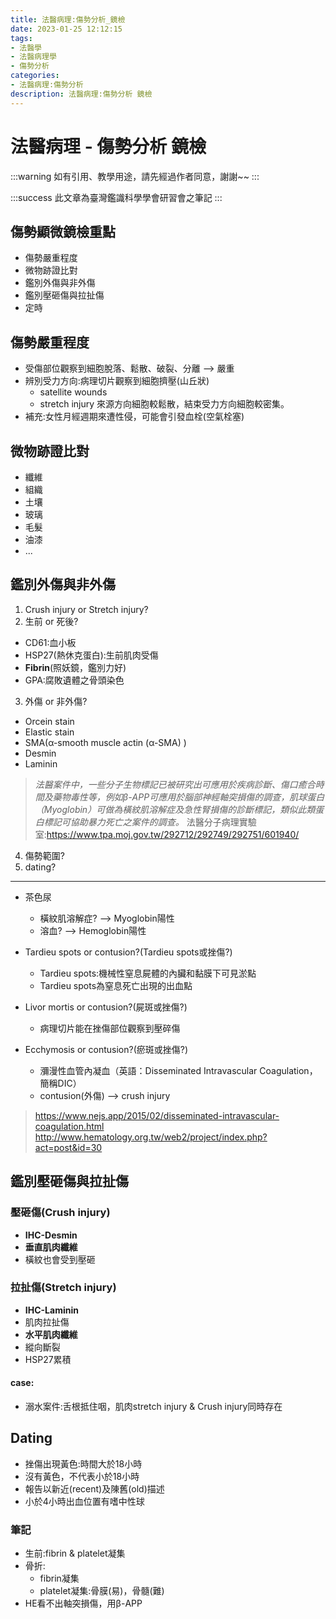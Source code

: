 ```yaml
---
title: 法醫病理:傷勢分析_鏡檢
date: 2023-01-25 12:12:15
tags:
- 法醫學
- 法醫病理學
- 傷勢分析
categories:
- 法醫病理:傷勢分析
description: 法醫病理:傷勢分析 鏡檢
---
```

# 法醫病理 - 傷勢分析 鏡檢

:::warning
如有引用、教學用途，請先經過作者同意，謝謝~~
:::

:::success
此文章為臺灣鑑識科學學會研習會之筆記
:::

## 傷勢顯微鏡檢重點
- 傷勢嚴重程度
- 微物跡證比對
- 鑑別外傷與非外傷
- 鑑別壓砸傷與拉扯傷
- 定時

## 傷勢嚴重程度
- 受傷部位觀察到細胞脫落、鬆散、破裂、分離 --> 嚴重
- 辨別受力方向:病理切片觀察到細胞擠壓(山丘狀)
    - satellite wounds 
    - stretch injury 來源方向細胞較鬆散，結束受力方向細胞較密集。
- 補充:女性月經週期來遭性侵，可能會引發血栓(空氣栓塞)

## 微物跡證比對
- 纖維
- 組織
- 土壤
- 玻璃
- 毛髮
- 油漆
- ...

## 鑑別外傷與非外傷
1. Crush injury or Stretch injury?
2. 生前 or 死後?
- CD61:血小板
- HSP27(熱休克蛋白):生前肌肉受傷 
- **Fibrin**(照妖鏡，鑑別力好)
- GPA:腐敗遺體之骨頭染色

3. 外傷 or 非外傷?
- Orcein stain
- Elastic stain
- SMA(α-smooth muscle actin (α-SMA) )
- Desmin
- Laminin
> *法醫案件中，一些分子生物標記已被研究出可應用於疾病診斷、傷口癒合時間及藥物毒性等，例如β-APP可應用於腦部神經軸突損傷的調查，肌球蛋白（Myoglobin）可做為橫紋肌溶解症及急性腎損傷的診斷標記，類似此類蛋白標記可協助暴力死亡之案件的調查。*
> 法醫分子病理實驗室:https://www.tpa.moj.gov.tw/292712/292749/292751/601940/

4. 傷勢範圍?
5. dating?

---
- 茶色尿
    - 橫紋肌溶解症? --> Myoglobin陽性
    - 溶血? --> Hemoglobin陽性
- Tardieu spots or contusion?(Tardieu spots或挫傷?)
    - Tardieu spots:機械性窒息屍體的內臟和黏膜下可見淤點
    - Tardieu spots為窒息死亡出現的出血點
- Livor mortis or contusion?(屍斑或挫傷?)
    - 病理切片能在挫傷部位觀察到壓碎傷

- Ecchymosis or contusion?(瘀斑或挫傷?)

    - 瀰漫性血管內凝血（英語：Disseminated Intravascular Coagulation，簡稱DIC）
    - contusion(外傷) --> crush injury
> https://www.nejs.app/2015/02/disseminated-intravascular-coagulation.html
> http://www.hematology.org.tw/web2/project/index.php?act=post&id=30

## 鑑別壓砸傷與拉扯傷

### 壓砸傷(Crush injury)
- **IHC-Desmin**
- **垂直肌肉纖維**
- 橫紋也會受到壓砸


### 拉扯傷(Stretch injury)
- **IHC-Laminin**
- 肌肉拉扯傷
- **水平肌肉纖維**
- 縱向斷裂
- HSP27累積
#### case:
- 溺水案件:舌根抵住咽，肌肉stretch injury & Crush injury同時存在

## Dating

- 挫傷出現黃色:時間大於18小時
- 沒有黃色，不代表小於18小時
- 報告以新近(recent)及陳舊(old)描述
- 小於4小時出血位置有嗜中性球


### 筆記
- 生前:fibrin & platelet凝集
- 骨折:
    - fibrin凝集
    - platelet凝集:骨膜(易)，骨髓(難)
- HE看不出軸突損傷，用β-APP
